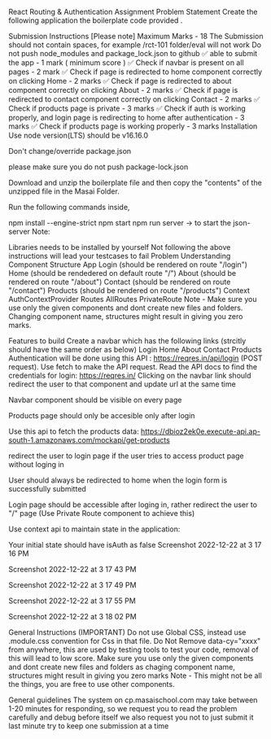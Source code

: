 
React Routing & Authentication Assignment
Problem Statement
Create the following application the boilerplate code provided .

Submission Instructions [Please note]
Maximum Marks - 18
The Submission should not contain spaces, for example /rct-101 folder/eval will not work
Do not push node_modules and package_lock.json to github
 ✅ able to submit the app - 1 mark ( minimum score )
 ✅ Check if navbar is present on all pages - 2 mark
 ✅ Check if page is redirected to home component correctly on clicking Home - 2 marks
 ✅ Check if page is redirected to about component correctly on clicking About - 2 marks
 ✅ Check if page is redirected to contact component correctly on clicking Contact - 2 marks
 ✅ Check if products page is private - 3 marks
 ✅ Check if auth is working properly, and login page is redirecting to home after authentication - 3 marks
 ✅ Check if products page is working properly - 3 marks
Installation
Use node version(LTS) should be v16.16.0

Don't change/override package.json

please make sure you do not push package-lock.json

Download and unzip the boilerplate file and then copy the "contents" of the unzipped file in the Masai Folder.

Run the following commands inside,

npm install --engine-strict
npm start
npm run server -> to start the json-server
Note:

Libraries needs to be installed by yourself
Not following the above instructions will lead your testcases to fail
Problem
Understanding Component Structure
App
Login (should be rendered on route "/login")
Home (should be rendedered on default route "/")
About (should be rendered on route "/about")
Contact (should be rendered on route "/contact")
Products (should be rendered on route "/products")
Context
AuthContextProvider
Routes
AllRoutes
PrivateRoute
Note - Make sure you use only the given components and dont create new files and folders. Changing component name, structures might result in giving you zero marks.

Features to build
Create a navbar which has the following links (strcitly should have the same order as below)
Login
Home
About
Contact
Products
Authentication will be done using this API : https://reqres.in/api/login (POST request).
Use fetch to make the API request.
Read the API docs to find the credentials for login: https://reqres.in/
Clicking on the navbar link should redirect the user to that component and update url at the same time

Navbar component should be visible on every page

Products page should only be accesible only after login

Use this api to fetch the products data: https://dbioz2ek0e.execute-api.ap-south-1.amazonaws.com/mockapi/get-products

redirect the user to login page if the user tries to access product page without loging in

User should always be redirected to home when the login form is successfully submitted

Login page should be accessible after loging in, rather redirect the user to "/" page (Use Private Route component to achieve this)

Use context api to maintain state in the application:

Your initial state should have isAuth as false
Screenshot 2022-12-22 at 3 17 16 PM

Screenshot 2022-12-22 at 3 17 43 PM

Screenshot 2022-12-22 at 3 17 49 PM

Screenshot 2022-12-22 at 3 17 55 PM

Screenshot 2022-12-22 at 3 18 02 PM

General Instructions (IMPORTANT)
Do not use Global CSS, instead use <componentName>.module.css convention for Css in that file.
Do Not Remove data-cy="xxxx" from anywhere, this are used by testing tools to test your code, removal of this will lead to low score.
Make sure you use only the given components and dont create new files and folders as chaging component name, structures might result in giving you zero marks
Note - This might not be all the things, you are free to use other components.

General guidelines
The system on cp.masaischool.com may take between 1-20 minutes for responding,
so we request you to read the problem carefully and debug before itself
we also request you not to just submit it last minute
try to keep one submission at a time
